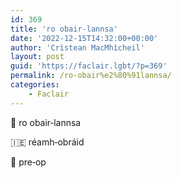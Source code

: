 ```yaml
---
id: 369
title: 'ro obair‑lannsa'
date: '2022-12-15T14:32:00+00:00'
author: 'Crìstean MacMhìcheil'
layout: post
guid: 'https://faclair.lgbt/?p=369'
permalink: /ro-obair%e2%80%91lannsa/
categories:
    - Faclair
---
```


&#x1f3f4;&#xe0067;&#xe0062;&#xe0073;&#xe0063;&#xe0074;&#xe007f; ro obair‑lannsa

&#x1f1ee;&#x1f1ea; réamh‑obráid

&#x1f3f4;&#xe0067;&#xe0062;&#xe0065;&#xe006e;&#xe0067;&#xe007f; pre‑op